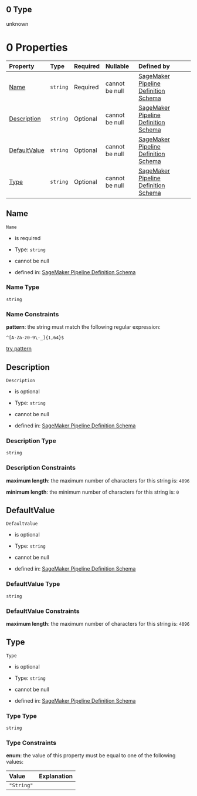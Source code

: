 ## 0 Type

unknown

# 0 Properties

| Property                      | Type     | Required | Nullable       | Defined by                                                                                                                                                                                                                                                                  |
| :---------------------------- | :------- | :------- | :------------- | :-------------------------------------------------------------------------------------------------------------------------------------------------------------------------------------------------------------------------------------------------------------------------- |
| [Name](#name)                 | `string` | Required | cannot be null | [SageMaker Pipeline Definition Schema](pipeline-definition-definitions-parametername.md "https://github.com/jerrypeng7773/sagemaker-model-building-pipeline-definition-JSON-schema/schema/#/definitions/StringParameter/properties/Name")                                   |
| [Description](#description)   | `string` | Optional | cannot be null | [SageMaker Pipeline Definition Schema](pipeline-definition-definitions-parameterdescription.md "https://github.com/jerrypeng7773/sagemaker-model-building-pipeline-definition-JSON-schema/schema/#/definitions/StringParameter/properties/Description")                     |
| [DefaultValue](#defaultvalue) | `string` | Optional | cannot be null | [SageMaker Pipeline Definition Schema](pipeline-definition-definitions-stringparameter-properties-defaultvalue.md "https://github.com/jerrypeng7773/sagemaker-model-building-pipeline-definition-JSON-schema/schema/#/definitions/StringParameter/properties/DefaultValue") |
| [Type](#type)                 | `string` | Optional | cannot be null | [SageMaker Pipeline Definition Schema](pipeline-definition-definitions-stringparameter-properties-type.md "https://github.com/jerrypeng7773/sagemaker-model-building-pipeline-definition-JSON-schema/schema/#/definitions/StringParameter/properties/Type")                 |

## Name



`Name`

*   is required

*   Type: `string`

*   cannot be null

*   defined in: [SageMaker Pipeline Definition Schema](pipeline-definition-definitions-parametername.md "https://github.com/jerrypeng7773/sagemaker-model-building-pipeline-definition-JSON-schema/schema/#/definitions/StringParameter/properties/Name")

### Name Type

`string`

### Name Constraints

**pattern**: the string must match the following regular expression:&#x20;

```regexp
^[A-Za-z0-9\-_]{1,64}$
```

[try pattern](https://regexr.com/?expression=%5E%5BA-Za-z0-9%5C-_%5D%7B1%2C64%7D%24 "try regular expression with regexr.com")

## Description



`Description`

*   is optional

*   Type: `string`

*   cannot be null

*   defined in: [SageMaker Pipeline Definition Schema](pipeline-definition-definitions-parameterdescription.md "https://github.com/jerrypeng7773/sagemaker-model-building-pipeline-definition-JSON-schema/schema/#/definitions/StringParameter/properties/Description")

### Description Type

`string`

### Description Constraints

**maximum length**: the maximum number of characters for this string is: `4096`

**minimum length**: the minimum number of characters for this string is: `0`

## DefaultValue



`DefaultValue`

*   is optional

*   Type: `string`

*   cannot be null

*   defined in: [SageMaker Pipeline Definition Schema](pipeline-definition-definitions-stringparameter-properties-defaultvalue.md "https://github.com/jerrypeng7773/sagemaker-model-building-pipeline-definition-JSON-schema/schema/#/definitions/StringParameter/properties/DefaultValue")

### DefaultValue Type

`string`

### DefaultValue Constraints

**maximum length**: the maximum number of characters for this string is: `4096`

## Type



`Type`

*   is optional

*   Type: `string`

*   cannot be null

*   defined in: [SageMaker Pipeline Definition Schema](pipeline-definition-definitions-stringparameter-properties-type.md "https://github.com/jerrypeng7773/sagemaker-model-building-pipeline-definition-JSON-schema/schema/#/definitions/StringParameter/properties/Type")

### Type Type

`string`

### Type Constraints

**enum**: the value of this property must be equal to one of the following values:

| Value      | Explanation |
| :--------- | :---------- |
| `"String"` |             |
